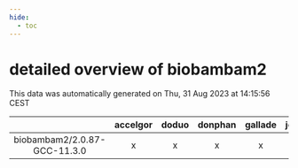 ```yaml
---
hide:
  - toc
---
```


detailed overview of biobambam2
===============================


This data was automatically generated on Thu, 31 Aug 2023 at 14:15:56 CEST  

| |accelgor|doduo|donphan|gallade|joltik|skitty|swalot|victini|
| :---: | :---: | :---: | :---: | :---: | :---: | :---: | :---: | :---: |
|biobambam2/2.0.87-GCC-11.3.0|x|x|x|x|x|x|x|x|

